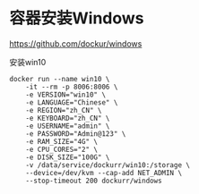 

# 容器安装Windows

https://github.com/dockur/windows

安装win10

```shell
docker run --name win10 \
    -it --rm -p 8006:8006 \
    -e VERSION="win10" \
    -e LANGUAGE="Chinese" \
    -e REGION="zh_CN" \
    -e KEYBOARD="zh_CN" \
    -e USERNAME="admin" \
    -e PASSWORD="Admin@123" \
    -e RAM_SIZE="4G" \
    -e CPU_CORES="2" \
    -e DISK_SIZE="100G" \
    -v /data/service/dockurr/win10:/storage \
    --device=/dev/kvm --cap-add NET_ADMIN \
    --stop-timeout 200 dockurr/windows
```

